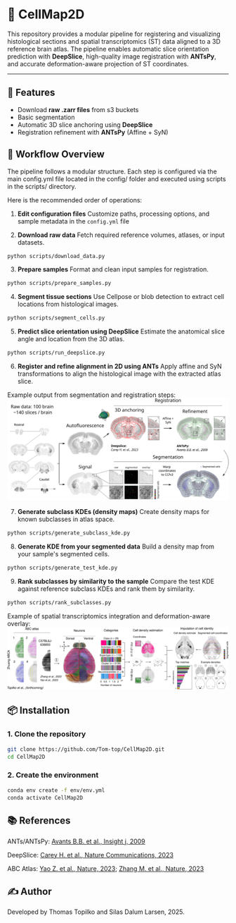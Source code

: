 # 🧭 CellMap2D

This repository provides a modular pipeline for registering and visualizing histological sections and spatial transcriptomics (ST) data aligned to a 3D reference brain atlas. The pipeline enables automatic slice orientation prediction with **DeepSlice**, high-quality image registration with **ANTsPy**, and accurate deformation-aware projection of ST coordinates.

---

## 🧩 Features

- Download **raw .zarr files** from s3 buckets
- Basic segmentation
- Automatic 3D slice anchoring using **DeepSlice**
- Registration refinement with **ANTsPy** (Affine + SyN)

## 🔁 Workflow Overview

The pipeline follows a modular structure. Each step is configured via the main config.yml file located in the config/ folder and executed using scripts in the scripts/ directory.

Here is the recommended order of operations:

1. **Edit configuration files**
Customize paths, processing options, and sample metadata in the `config.yml` file

2. **Download raw data** 
Fetch required reference volumes, atlases, or input datasets.

```bash
python scripts/download_data.py
```

3. **Prepare samples**
Format and clean input samples for registration.

```bash
python scripts/prepare_samples.py
```

4. **Segment tissue sections**
Use Cellpose or blob detection to extract cell locations from histological images.

```bash
python scripts/segment_cells.py
```

5. **Predict slice orientation using DeepSlice**
Estimate the anatomical slice angle and location from the 3D atlas.

```bash
python scripts/run_deepslice.py
```

6. **Register and refine alignment in 2D using ANTs**
Apply affine and SyN transformations to align the histological image with the extracted atlas slice.

Example output from segmentation and registration steps:
![figure_0](images/figure_0.png)

7. **Generate subclass KDEs (density maps)**
Create density maps for known subclasses in atlas space.

```bash
python scripts/generate_subclass_kde.py
```

8. **Generate KDE from your segmented data**
Build a density map from your sample's segmented cells.

```bash
python scripts/generate_test_kde.py
```

9. **Rank subclasses by similarity to the sample**
Compare the test KDE against reference subclass KDEs and rank them by similarity.

```bash
python scripts/rank_subclasses.py
```
  
Example of spatial transcriptomics integration and deformation-aware overlay:
![figure_1](images/figure_1.png)

## 📦 Installation

### 1. Clone the repository

```bash
git clone https://github.com/Tom-top/CellMap2D.git
cd CellMap2D
```

### 2. Create the environment

```bash
conda env create -f env/env.yml
conda activate CellMap2D
```

## 📚 References

ANTs/ANTsPy: [Avants B.B. et al., Insight j, 2009](https://psychiatry.ucsd.edu/research/programs-centers/snl/_files/ants2.pdf)

DeepSlice: [Carey H. et al., Nature Communications, 2023](https://www.nature.com/articles/s41467-023-41645-4)

ABC Atlas: [Yao Z. et al., Nature, 2023](https://www.nature.com/articles/s41586-023-06812-z);
[Zhang M. et al., Nature, 2023](https://www.nature.com/articles/s41586-023-06808-9)

## ✍️ Author

Developed by Thomas Topilko and Silas Dalum Larsen, 2025.

